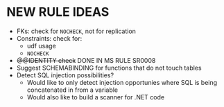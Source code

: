 # NEW RULE IDEAS

- FKs: check for `NOCHECK`, not for replication
- Constraints: check for:
  - udf usage
  - `NOCHECK`
- ~~@@IDENTITY check~~ DONE IN MS RULE SR0008
- Suggest SCHEMABINDING for functions that do not touch tables
- Detect SQL injection possibilities?
  - Would like to only detect injection opportunies where SQL is being concatenated in from a variable
  - Would also like to build a scanner for .NET code
